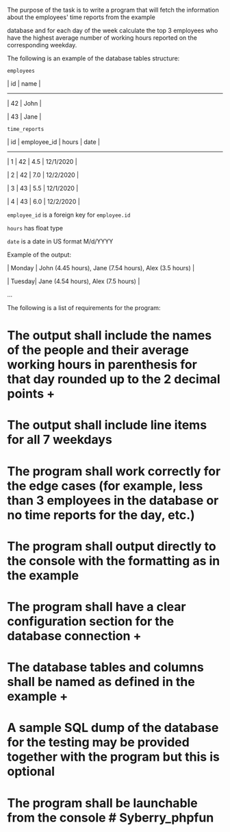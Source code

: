 The purpose of the task is to write a program that will fetch the information about the employees' time reports from the example  

database and for each day of the week calculate the top 3 employees who have the highest average number of working hours reported on the corresponding weekday. 

  

The following is an example of the database tables structure: 

 

`employees` 

 

| id | name | 

------------- 

| 42 | John | 

| 43 | Jane | 

  

`time_reports` 

  

| id | employee_id | hours |    date   | 

---------------------------------------- 

|  1 |      42     |  4.5  | 12/1/2020 | 

|  2 |      42     |  7.0  | 12/2/2020 | 

|  3 |      43     |  5.5  | 12/1/2020 | 

|  4 |      43     |  6.0  | 12/2/2020 | 

  

`employee_id` is a foreign key for `employee.id` 

`hours` has float type 

`date` is a date in US format M/d/YYYY 

  

Example of the output: 

| Monday | John (4.45 hours), Jane (7.54 hours), Alex (3.5 hours) | 

| Tuesday| Jane (4.54 hours), Alex (7.5 hours)                    | 

...  

  

The following is a list of requirements for the program: 

# The output shall include the names of the people and their average working hours in parenthesis for that day rounded up to the 2 decimal points +

# The output shall include line items for all 7 weekdays  

# The program shall work correctly for the edge cases (for example, less than 3 employees in the database or no time reports for the day, etc.) 

# The program shall output directly to the console with the formatting as in the example 

# The program shall have a clear configuration section for the database connection +

# The database tables and columns shall be named as defined in the example +

# A sample SQL dump of the database for the testing may be provided together with the program but this is optional 

# The program shall be launchable from the console # Syberry_phpfun
